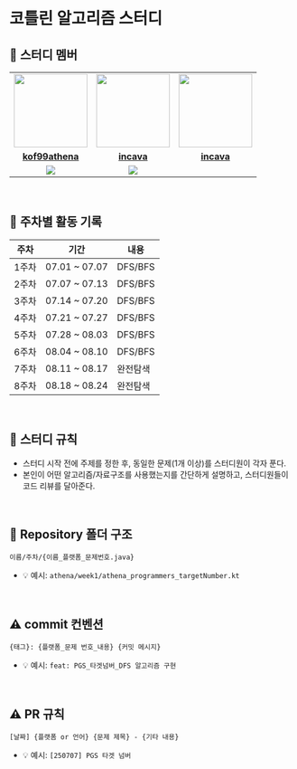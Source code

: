 
#  코틀린 알고리즘 스터디

## 🏅 스터디 멤버

<table>
 <tr>
    <td align="center"><a href="https://github.com/kof99athena"><img src="https://avatars.githubusercontent.com/kof99athena" width="130px;" alt=""></a></td>
    <td align="center"><a href="https://github.com/incava"><img src="https://avatars.githubusercontent.com/incava" width="130px;" alt=""></a></td>
    <td align="center"><a href="https://github.com/110lily"><img src="https://avatars.githubusercontent.com/110lily" width="130px;" alt=""></a></td>
  </tr>
  <tr>
    <td align="center"><a href="https://github.com/kof99athena"><b>kof99athena</b></a></td>
<td align="center"><a href="https://github.com/incava"><b>incava</b></a></td>
   <td align="center"><a href="https://github.com/110lily"><b>incava</b></a></td>
  </tr>
  <tr>
    <td align="center">
      <img src="https://mazassumnida.wtf/api/mini/generate_badge?boj=hye023" />
    </td>
    <td align="center">
      <img src="https://mazassumnida.wtf/api/mini/generate_badge?boj=ingi1118" />
    </td>
  </tr> 
</table>

<br/>

## 📅 주차별 활동 기록

| 주차 | 기간 | 내용 |
|------|------|------|
| 1주차 | 07.01 ~ 07.07 | DFS/BFS |
| 2주차 | 07.07 ~ 07.13 | DFS/BFS |
| 3주차 | 07.14 ~ 07.20 | DFS/BFS |
| 4주차 | 07.21 ~ 07.27 | DFS/BFS |
| 5주차 | 07.28 ~ 08.03 | DFS/BFS |
| 6주차 | 08.04 ~ 08.10 | DFS/BFS |
| 7주차 | 08.11 ~ 08.17 | 완전탐색 |
| 8주차 | 08.18 ~ 08.24 | 완전탐색 |

<br/>

## 📌 스터디 규칙
- 스터디 시작 전에 주제를 정한 후, 동일한 문제(1개 이상)를 스터디원이 각자 푼다.
- 본인이 어떤 알고리즘/자료구조를 사용했는지를 간단하게 설명하고, 스터디원들이 코드 리뷰를 달아준다. 

<br/>

## 📁 Repository 폴더 구조
```
이름/주차/{이름_플랫폼_문제번호.java}
```

- 💡 예시: `athena/week1/athena_programmers_targetNumber.kt`

<br/>

## ⚠️ commit 컨벤션

```
{태그}: {플랫폼_문제 번호_내용} {커밋 메시지}
```

- 💡 예시: `feat: PGS_타겟넘버_DFS 알고리즘 구현`

<br>

## ⚠️ PR 규칙

```
[날짜] {플랫폼 or 언어} {문제 제목} - {기타 내용}
```

- 💡 예시: `[250707] PGS 타겟 넘버`

<br/>
